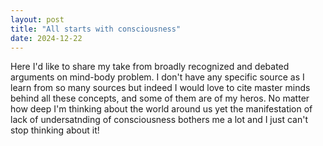 ```yaml
---
layout: post
title: "All starts with consciousness"
date: 2024-12-22
---
```

Here I'd like to share my take from broadly recognized and debated arguments on mind-body problem. I don't have any specific source as I learn from so many sources but indeed I would love to cite master minds behind all these concepts, and some of them are of my heros. No matter how deep I'm thinking about the world around us yet the manifestation of lack of undersatnding of consciousness bothers me a lot and I just can't stop thinking about it! 
